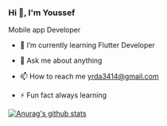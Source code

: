 ### Hi 👋, I'm Youssef

Mobile app Developer

- 🌱 I’m currently learning Flutter Developer
  
- 💬 Ask me about anything
  
- 📫 How to reach me yrda3414@gmail.com
  
- ⚡ Fun fact always learning

[![Anurag's github stats](https://github-readme-stats.vercel.app/api?username=Youssef)](https://github.com/anuraghazra-readme-stats)

